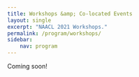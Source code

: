 ```yaml
---
title: Workshops &amp; Co-located Events
layout: single
excerpt: "NAACL 2021 Workshops."
permalink: /program/workshops/
sidebar: 
    nav: program
---
```


Coming soon!
